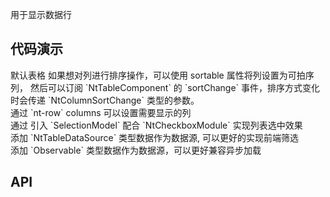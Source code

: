 用于显示数据行

## 代码演示

<div class="grid-x grid-margin-x">
  <div class="medium-12 cell">
    <nt-example>
      <nt-example-showcase>
        <example-table-basic></example-table-basic>
      </nt-example-showcase>
      <nt-example-legend title="基本">默认表格</nt-example-legend>
      <nt-example-code [code]="basicCode"></nt-example-code>
    </nt-example>
    <nt-example>
      <nt-example-showcase>
        <example-table-sort></example-table-sort>
      </nt-example-showcase>
      <nt-example-legend title="可排序表格">
        如果想对列进行排序操作，可以使用 sortable 属性将列设置为可拍序列，
        然后可以订阅 `NtTableComponent` 的 `sortChange` 事件，排序方式变化时会传递 `NtColumnSortChange` 类型的参数。
      </nt-example-legend>
      <nt-example-code [code]="sortCode"></nt-example-code>
    </nt-example>
  </div>
  <div class="medium-12 cell">
    <nt-example>
      <nt-example-showcase>
        <example-table-column-visibility></example-table-column-visibility>
      </nt-example-showcase>
      <nt-example-legend title="列可见性">
        通过 `nt-row` columns 可以设置需要显示的列
      </nt-example-legend>
      <nt-example-code [code]="columnVisibilityCode"></nt-example-code>
    </nt-example>
  </div>
  <div class="medium-12 cell">
   <nt-example>
      <nt-example-showcase>
        <example-table-selectable></example-table-selectable>
      </nt-example-showcase>
      <nt-example-legend title="可选择列表">
        通过 引入 `SelectionModel` 配合 `NtCheckboxModule` 实现列表选中效果
      </nt-example-legend>
      <nt-example-code [code]="selectableCode"></nt-example-code>
    </nt-example>
  </div>
  <div class="medium-12 cell">
   <nt-example>
      <nt-example-showcase>
        <example-table-data></example-table-data>
      </nt-example-showcase>
      <nt-example-legend title="数据源">
       添加 `NtTableDataSource` 类型数据作为数据源, 可以更好的实现前端筛选
      </nt-example-legend>
      <nt-example-code [code]="dataCode"></nt-example-code>
    </nt-example>
  </div>
  <div class="medium-12 cell">
   <nt-example>
      <nt-example-showcase>
        <example-table-observable-data></example-table-observable-data>
      </nt-example-showcase>
      <nt-example-legend title="数据源">
       添加 `Observable` 类型数据作为数据源，可以更好兼容异步加载
      </nt-example-legend>
      <nt-example-code [code]="observableDataCode"></nt-example-code>
    </nt-example>
  </div>
</div>


## API
<div>
  <nt-markdown [data]="api"></nt-markdown>
</div>
